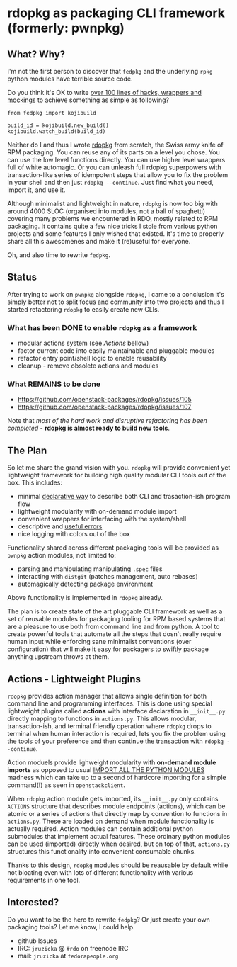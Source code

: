 # rdopkg as packaging CLI framework (formerly: pwnpkg)


## What? Why?

I'm not the first person to discover that `fedpkg` and the underlying `rpkg`
python modules have terrible source code.

Do you think it's OK to write [over 100 lines of hacks, wrappers and
mockings](https://github.com/redhat-openstack/rdopkg/blob/master/rdopkg/actionmods/kojibuild.py)
to achieve something as simple as following?

    from fedpkg import kojibuild

    build_id = kojibuild.new_build()
    kojibuild.watch_build(build_id)

Neither do I and thus I wrote
[rdopkg](https://github.com/redhat-openstack/rdopkg)
from scratch, the Swiss army knife of RPM packaging. You can reuse any of its
parts on a level you chose. You can use the low level functions directly. You
can use higher level wrappers full of white automagic. Or you can unleash full
rdopkg superpowers with transaction-like series of idempotent steps that allow
you to fix the problem in your shell and then just `rdopkg --continue`. Just
find what you need, import it, and use it.

Although minimalist and lightweight in nature, `rdopkg` is now too big with
around 4000 SLOC (organised into modules, not a ball of spaghetti) covering
many problems we encountered in RDO, mostly related to RPM packaging. It
contains quite a few nice tricks I stole from various python projects and some
features I only wished that existed. It's time to properly share all this
awesomenes and make it (re)useful for everyone.

Oh, and also time to rewrite `fedpkg`.


## Status

After trying to work on `pwnpkg` alongside `rdopkg`, I came to a conclusion
it's simply better not to split focus and community into two projects
and thus I started refactoring `rdopkg` to easily create new CLIs.

### What has been DONE to enable `rdopkg` as a framework

 * modular actions system (see *Actions* bellow)
 * factor current code into easily maintainable and pluggable modules
 * refactor entry point/shell logic to enable reusability
 * cleanup - remove obsolete actions and modules

### What REMAINS to be done
 * https://github.com/openstack-packages/rdopkg/issues/105
 * https://github.com/openstack-packages/rdopkg/issues/107


Note that *most of the hard work and disruptive refactoring has been
completed* - **rdopkg is almost ready to build new tools**.


## The Plan

So let me share the grand vision with you. `rdopkg` will provide convenient
yet lightweight framework for building high quality modular CLI tools out of
the box. This includes:

 * minimal [declarative way](https://github.com/openstack-packages/rdopkg/blob/master/rdopkg/actions.py) to describe both CLI and trasaction-ish program flow
 * lightweight modularity with on-demand module import
 * convenient wrappers for interfacing with the system/shell
 * descriptive and [useful errors](https://github.com/openstack-packages/rdopkg/blob/master/rdopkg/exception.py)
 * nice logging with colors out of the box

Functionality shared across different packaging tools will be provided as
`pwnpkg` action modules, not limited to:

 * parsing and manipulating manipulating `.spec` files
 * interacting with `distgit` (patches management, auto rebases)
 * automagically detecting package environment

Above functionality is implemented in `rdopkg` already.

The plan is to create state of the art pluggable CLI framework as well as
a set of reusable modules for packaging tooling for RPM based systems that are
a pleasure to use both from command line and from python. A tool to create
powerful tools that automate all the steps that dosn't really require human
input while enforcing sane minimalist conventions (over configuration) that
will make it easy for packagers to swiftly package anything upstream throws at
them.


## Actions - Lightweight Plugins

`rdopkg` provides action manager that allows single definition for both
command line and programming interfaces. This is done using special
lightweight plugins called **actions** with interface declaration in
`__init__.py` directly mapping to functions in `actions.py`. This allows
modular, transaction-ish, and terminal friendly operation where `rdopkg`
drops to terminal when human interaction is required, lets you fix the
problem using the tools of your preference and then continue the transaction
with `rdopkg --continue`.

Action moduels provide lighweight modularity with **on-demand module
imports** as opposed to usual [IMPORT ALL THE PYTHON
MODULES](https://jruzicka.fedorapeople.org/pkgs/import.jpg) madness which can
take up to a second of hardcore importing for a simple command(!) as seen in
`openstackclient`.

When `rdopkg` action module gets imported, its `__init__.py` only
contains `ACTIONS` structure that describes module endpoints (actions),
which can be atomic or a series of actions that directly map by convention to
functions in `actions.py`. These are loaded on demand when module
functionality is actually required. Action modules can contain
additional python submodules that implement actual features. These ordinary
python modules can be used (imported) directly when desired, but on top of
that, `actions.py` structures this functionality into convenient consumable
chunks.

Thanks to this design, `rdopkg` modules should be reausable by default while
not bloating even with lots of different functionality with various
requirements in one tool.


## Interested?

Do you want to be the hero to rewrite `fedpkg`? Or just create your own
packaging tools? Let me know, I could help.

 * github Issues
 * IRC: `jruzicka` @ `#rdo` on freenode IRC
 * mail: `jruzicka` at `fedorapeople.org`
